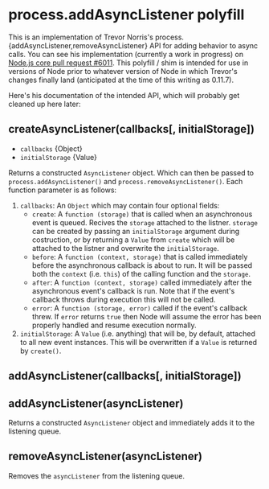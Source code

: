 # process.addAsyncListener polyfill

This is an implementation of Trevor Norris's
process.{addAsyncListener,removeAsyncListener} API for adding behavior to async
calls. You can see his implementation (currently a work in progress) on
[Node.js core pull request #6011](https://github.com/joyent/node/pull/6011).
This polyfill / shim is intended for use in versions of Node prior to whatever
version of Node in which Trevor's changes finally land (anticipated at the time
of this writing as 0.11.7).

Here's his documentation of the intended API, which will probably get cleaned up
here later:

## createAsyncListener(callbacks[, initialStorage])

* `callbacks` {Object}
* `initialStorage` {Value}

Returns a constructed `AsyncListener` object. Which can then be passed to
`process.addAsyncListener()` and `process.removeAsyncListener()`. Each
function parameter is as follows:

1. `callbacks`: An `Object` which may contain four optional fields:
   * `create`: A `function (storage)` that is called when an asynchronous event
     is queued. Recives the `storage` attached to the listner. `storage` can be
     created by passing an `initialStorage` argument during costruction, or by
     returning a `Value` from `create` which will be attached to the listner
     and overwrite the `initialStorage`.
   * `before`: A `function (context, storage)` that is called immediately
     before the asynchronous callback is about to run. It will be passed both
     the `context` (i.e. `this`) of the calling function and the `storage`.
   * `after`: A `function (context, storage)` called immediately after the
     asynchronous event's callback is run. Note that if the event's callback
     throws during execution this will not be called.
   * `error`: A `function (storage, error)` called if the event's callback
     threw. If `error` returns `true` then Node will assume the error has been
     properly handled and resume execution normally.
1. `initialStorage`: A `Value` (i.e. anything) that will be, by default,
   attached to all new event instances. This will be overwritten if a `Value`
   is returned by `create()`.


## addAsyncListener(callbacks[, initialStorage])
## addAsyncListener(asyncListener)

Returns a constructed `AsyncListener` object and immediately adds it to the
listening queue.

## removeAsyncListener(asyncListener)

Removes the `asyncListener` from the listening queue.
